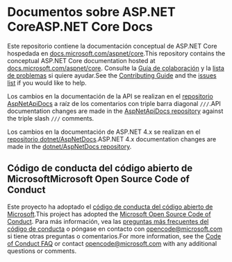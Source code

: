 # <a name="aspnet-core-docs"></a><span data-ttu-id="648c0-101">Documentos sobre ASP.NET Core</span><span class="sxs-lookup"><span data-stu-id="648c0-101">ASP.NET Core Docs</span></span>

<span data-ttu-id="648c0-102">Este repositorio contiene la documentación conceptual de ASP.NET Core hospedada en [docs.microsoft.com/aspnet/core](https://docs.microsoft.com/aspnet/core).</span><span class="sxs-lookup"><span data-stu-id="648c0-102">This repository contains the conceptual ASP.NET Core documentation hosted at [docs.microsoft.com/aspnet/core](https://docs.microsoft.com/aspnet/core).</span></span> <span data-ttu-id="648c0-103">Consulte la [Guía de colaboración](CONTRIBUTING.md) y la [lista de problemas](https://github.com/dotnet/AspNetCore.Docs/issues) si quiere ayudar.</span><span class="sxs-lookup"><span data-stu-id="648c0-103">See the [Contributing Guide](CONTRIBUTING.md) and the [issues list](https://github.com/dotnet/AspNetCore.Docs/issues) if you would like to help.</span></span>

<span data-ttu-id="648c0-104">Los cambios en la documentación de la API se realizan en el [repositorio AspNetApiDocs](https://github.com/dotnet/AspNetApiDocs) a raíz de los comentarios con triple barra diagonal `///`.</span><span class="sxs-lookup"><span data-stu-id="648c0-104">API documentation changes are made in the [AspNetApiDocs repository](https://github.com/dotnet/AspNetApiDocs) against the triple slash `///` comments.</span></span>

<span data-ttu-id="648c0-105">Los cambios en la documentación de ASP.NET 4.x se realizan en el [repositorio dotnet/AspNetDocs](https://github.com/dotnet/AspNetDocs).</span><span class="sxs-lookup"><span data-stu-id="648c0-105">ASP.NET 4.x documentation changes are made in the [dotnet/AspNetDocs repository](https://github.com/dotnet/AspNetDocs).</span></span>

## <a name="microsoft-open-source-code-of-conduct"></a><span data-ttu-id="648c0-106">Código de conducta del código abierto de Microsoft</span><span class="sxs-lookup"><span data-stu-id="648c0-106">Microsoft Open Source Code of Conduct</span></span>

<span data-ttu-id="648c0-107">Este proyecto ha adoptado el [código de conducta del código abierto de Microsoft](https://opensource.microsoft.com/codeofconduct/).</span><span class="sxs-lookup"><span data-stu-id="648c0-107">This project has adopted the [Microsoft Open Source Code of Conduct](https://opensource.microsoft.com/codeofconduct/).</span></span>
<span data-ttu-id="648c0-108">Para más información, vea las [preguntas más frecuentes del código de conducta](https://opensource.microsoft.com/codeofconduct/faq/) o póngase en contacto con [opencode@microsoft.com](mailto:opencode@microsoft.com) si tiene otras preguntas o comentarios.</span><span class="sxs-lookup"><span data-stu-id="648c0-108">For more information, see the [Code of Conduct FAQ](https://opensource.microsoft.com/codeofconduct/faq/) or contact [opencode@microsoft.com](mailto:opencode@microsoft.com) with any additional questions or comments.</span></span>